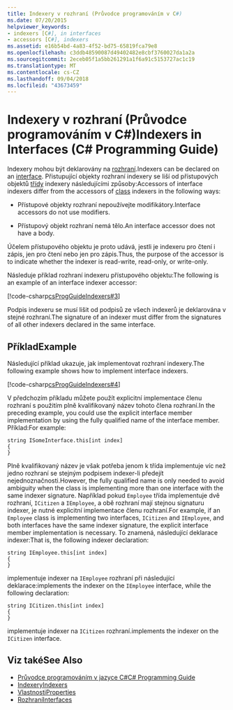 ```yaml
---
title: Indexery v rozhraní (Průvodce programováním v C#)
ms.date: 07/20/2015
helpviewer_keywords:
- indexers [C#], in interfaces
- accessors [C#], indexers
ms.assetid: e16b54bd-4a83-4f52-bd75-65819fca79e8
ms.openlocfilehash: c3ddb48590087d49402482e8cbf3760027da1a2a
ms.sourcegitcommit: 2eceb05f1a5bb261291a1f6a91c5153727ac1c19
ms.translationtype: MT
ms.contentlocale: cs-CZ
ms.lasthandoff: 09/04/2018
ms.locfileid: "43673459"
---
```

# <a name="indexers-in-interfaces-c-programming-guide"></a><span data-ttu-id="94806-102">Indexery v rozhraní (Průvodce programováním v C#)</span><span class="sxs-lookup"><span data-stu-id="94806-102">Indexers in Interfaces (C# Programming Guide)</span></span>
<span data-ttu-id="94806-103">Indexery mohou být deklarovány na [rozhraní](../../../csharp/language-reference/keywords/interface.md).</span><span class="sxs-lookup"><span data-stu-id="94806-103">Indexers can be declared on an [interface](../../../csharp/language-reference/keywords/interface.md).</span></span> <span data-ttu-id="94806-104">Přistupující objekty rozhraní indexery se liší od přístupových objektů [třídy](../../../csharp/language-reference/keywords/class.md) indexery následujícími způsoby:</span><span class="sxs-lookup"><span data-stu-id="94806-104">Accessors of interface indexers differ from the accessors of [class](../../../csharp/language-reference/keywords/class.md) indexers in the following ways:</span></span>  
  
-   <span data-ttu-id="94806-105">Přístupové objekty rozhraní nepoužívejte modifikátory.</span><span class="sxs-lookup"><span data-stu-id="94806-105">Interface accessors do not use modifiers.</span></span>  
  
-   <span data-ttu-id="94806-106">Přístupový objekt rozhraní nemá tělo.</span><span class="sxs-lookup"><span data-stu-id="94806-106">An interface accessor does not have a body.</span></span>  
  
 <span data-ttu-id="94806-107">Účelem přístupového objektu je proto udává, jestli je indexeru pro čtení i zápis, jen pro čtení nebo jen pro zápis.</span><span class="sxs-lookup"><span data-stu-id="94806-107">Thus, the purpose of the accessor is to indicate whether the indexer is read-write, read-only, or write-only.</span></span>  
  
 <span data-ttu-id="94806-108">Následuje příklad rozhraní indexeru přístupového objektu:</span><span class="sxs-lookup"><span data-stu-id="94806-108">The following is an example of an interface indexer accessor:</span></span>  
  
 [!code-csharp[csProgGuideIndexers#3](../../../csharp/programming-guide/classes-and-structs/codesnippet/CSharp/indexers-in-interfaces_1.cs)]  
  
 <span data-ttu-id="94806-109">Podpis indexeru se musí lišit od podpisů ze všech indexerů je deklarována v stejné rozhraní.</span><span class="sxs-lookup"><span data-stu-id="94806-109">The signature of an indexer must differ from the signatures of all other indexers declared in the same interface.</span></span>  
  
## <a name="example"></a><span data-ttu-id="94806-110">Příklad</span><span class="sxs-lookup"><span data-stu-id="94806-110">Example</span></span>  
 <span data-ttu-id="94806-111">Následující příklad ukazuje, jak implementovat rozhraní indexery.</span><span class="sxs-lookup"><span data-stu-id="94806-111">The following example shows how to implement interface indexers.</span></span>  
  
 [!code-csharp[csProgGuideIndexers#4](../../../csharp/programming-guide/classes-and-structs/codesnippet/CSharp/indexers-in-interfaces_2.cs)]  
  
 <span data-ttu-id="94806-112">V předchozím příkladu můžete použít explicitní implementace členu rozhraní s použitím plně kvalifikovaný název tohoto člena rozhraní.</span><span class="sxs-lookup"><span data-stu-id="94806-112">In the preceding example, you could use the explicit interface member implementation by using the fully qualified name of the interface member.</span></span> <span data-ttu-id="94806-113">Příklad:</span><span class="sxs-lookup"><span data-stu-id="94806-113">For example:</span></span>  
  
```  
string ISomeInterface.this[int index]   
{   
}   
```  
  
 <span data-ttu-id="94806-114">Plně kvalifikovaný název je však potřeba jenom k třída implementuje víc než jedno rozhraní se stejným podpisem indexer-li předejít nejednoznačnosti.</span><span class="sxs-lookup"><span data-stu-id="94806-114">However, the fully qualified name is only needed to avoid ambiguity when the class is implementing more than one interface with the same indexer signature.</span></span> <span data-ttu-id="94806-115">Například pokud `Employee` třída implementuje dvě rozhraní, `ICitizen` a `IEmployee`, a obě rozhraní mají stejnou signaturu indexer, je nutné explicitní implementace členu rozhraní.</span><span class="sxs-lookup"><span data-stu-id="94806-115">For example, if an `Employee` class is implementing two interfaces, `ICitizen` and `IEmployee`, and both interfaces have the same indexer signature, the explicit interface member implementation is necessary.</span></span> <span data-ttu-id="94806-116">To znamená, následující deklarace indexer:</span><span class="sxs-lookup"><span data-stu-id="94806-116">That is, the following indexer declaration:</span></span>  
  
```  
string IEmployee.this[int index]   
{   
}   
```  
  
 <span data-ttu-id="94806-117">implementuje indexer na `IEmployee` rozhraní při následující deklarace:</span><span class="sxs-lookup"><span data-stu-id="94806-117">implements the indexer on the `IEmployee` interface, while the following declaration:</span></span>  
  
```  
string ICitizen.this[int index]
{   
}   
```  
  
 <span data-ttu-id="94806-118">implementuje indexer na `ICitizen` rozhraní.</span><span class="sxs-lookup"><span data-stu-id="94806-118">implements the indexer on the `ICitizen` interface.</span></span>  
  
## <a name="see-also"></a><span data-ttu-id="94806-119">Viz také</span><span class="sxs-lookup"><span data-stu-id="94806-119">See Also</span></span>

- [<span data-ttu-id="94806-120">Průvodce programováním v jazyce C#</span><span class="sxs-lookup"><span data-stu-id="94806-120">C# Programming Guide</span></span>](../../../csharp/programming-guide/index.md)  
- [<span data-ttu-id="94806-121">Indexery</span><span class="sxs-lookup"><span data-stu-id="94806-121">Indexers</span></span>](../../../csharp/programming-guide/indexers/index.md)  
- [<span data-ttu-id="94806-122">Vlastnosti</span><span class="sxs-lookup"><span data-stu-id="94806-122">Properties</span></span>](../../../csharp/programming-guide/classes-and-structs/properties.md)  
- [<span data-ttu-id="94806-123">Rozhraní</span><span class="sxs-lookup"><span data-stu-id="94806-123">Interfaces</span></span>](../../../csharp/programming-guide/interfaces/index.md)

